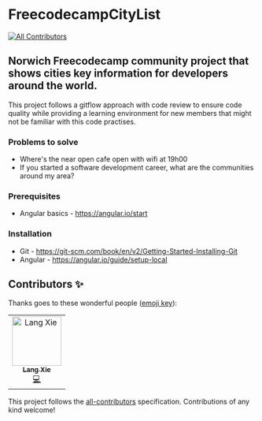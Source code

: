 # FreecodecampCityList
[![All Contributors](https://img.shields.io/badge/all_contributors-1-orange.svg?style=flat-square)](#contributors)
## Norwich Freecodecamp community project that shows cities key information for developers around the world.

This project follows a gitflow approach with code review to ensure code quality while providing a learning environment for new members that might not be familiar with this code practises.

### Problems to solve
- Where's the near open cafe open with wifi at 19h00
- If you started a software development career, what are the communities around my area?

### Prerequisites
- Angular basics - https://angular.io/start

### Installation
- Git - https://git-scm.com/book/en/v2/Getting-Started-Installing-Git
- Angular - https://angular.io/guide/setup-local

## Contributors ✨

Thanks goes to these wonderful people ([emoji key](https://allcontributors.org/docs/en/emoji-key)):

<!-- ALL-CONTRIBUTORS-LIST:START - Do not remove or modify this section -->
<!-- prettier-ignore -->
<table>
  <tr>
    <td align="center"><a href="https://github.com/LXie-Saintex"><img src="https://avatars1.githubusercontent.com/u/53173457?v=4" width="100px;" alt="Lang Xie"/><br /><sub><b>Lang Xie</b></sub></a><br /><a href="https://github.com/alexiorodrigues/freecodecampCityList/commits?author=LXie-Saintex" title="Code">💻</a></td>
  </tr>
</table>

<!-- ALL-CONTRIBUTORS-LIST:END -->

This project follows the [all-contributors](https://github.com/all-contributors/all-contributors) specification. Contributions of any kind welcome!